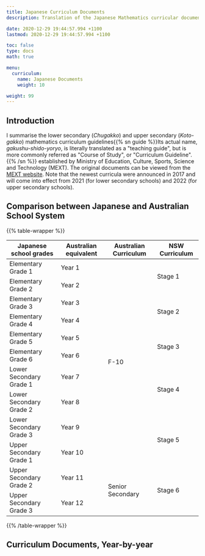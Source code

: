 ```yaml
---
title: Japanese Curriculum Documents
description: Translation of the Japanese Mathematics curricular documents published by MEXT.

date: 2020-12-29 19:44:57.994 +1100
lastmod: 2020-12-29 19:44:57.994 +1100

toc: false
type: docs
math: true

menu:
  curriculum:
    name: Japanese Documents
    weight: 10

weight: 99
---
```


## Introduction

I summarise the lower secondary (*Chugakko*) and upper secondary (*Koto-gakko*) mathematics curriculum guidelines{{% sn guide %}}Its actual name, *gakushu-shido-yoryo*, is literally translated as a "teaching guide", but is more commonly referred as "Course of Study", or "Curriculum Guideline".{{% /sn %}} established by Ministry of Education, Culture, Sports, Science and Technology (MEXT). The original documents can be viewed from the [MEXT website](https://www.mext.go.jp/a_menu/shotou/new-cs/1384661.htm). Note that the newest curricula were announced in 2017 and will come into effect from 2021 (for lower secondary schools) and 2022 (for upper secondary schools).

## Comparison between Japanese and Australian School System

{{% table-wrapper %}}
<table class="fullwidth">
<thead><tr>
<th>Japanese school grades</th>
<th>Australian equivalent</th>
<th>Australian Curriculum</th>
<th>NSW Curriculum</th>
</tr></thead>
<tbody>
<tr><td>Elementary Grade 1</td><td>Year 1</td><td rowspan=10>F-10</td><td rowspan=2>Stage 1</td> </tr>
<tr><td>Elementary Grade 2</td><td>Year 2</td> </tr>
<tr><td>Elementary Grade 3</td><td>Year 3</td><td rowspan=2>Stage 2</td> </tr>
<tr><td>Elementary Grade 4</td><td>Year 4</td> </tr>
<tr><td>Elementary Grade 5</td><td>Year 5</td><td rowspan=2>Stage 3</td> </tr>
<tr><td>Elementary Grade 6</td><td>Year 6</td> </tr>
<tr><td>Lower Secondary Grade 1</td><td>Year 7</td><td rowspan=2>Stage 4</td> </tr>
<tr><td>Lower Secondary Grade 2</td><td>Year 8</td> </tr>
<tr><td>Lower Secondary Grade 3</td><td>Year 9</td><td rowspan=2>Stage 5</td> </tr>
<tr><td>Upper Secondary Grade 1</td><td>Year 10</td> </tr>
<tr><td>Upper Secondary Grade 2</td><td>Year 11</td><td rowspan=2>Senior Secondary</td><td rowspan=2>Stage 6</td> </tr>
<tr><td>Upper Secondary Grade 3</td><td>Year 12</td> </tr>
</tbody>
</table>
{{% /table-wrapper %}}


## Curriculum Documents, Year-by-year